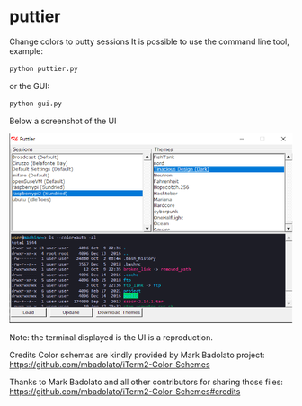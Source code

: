 # puttier
Change colors to putty sessions
It is possible to use the command line tool, example:

```sh
python puttier.py
```

or the GUI:

```sh
python gui.py
```

Below a screenshot of the UI

![Alt text](example.png?raw=true "Example")

 Note: the terminal displayed is the UI is a reproduction.

Credits
Color schemas are kindly provided by Mark Badolato project:
https://github.com/mbadolato/iTerm2-Color-Schemes

Thanks to Mark Badolato and all other contributors for sharing those files:
https://github.com/mbadolato/iTerm2-Color-Schemes#credits